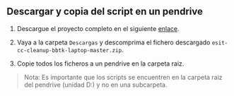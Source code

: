## Descargar y copia del script en un pendrive

   1. Descargue el proyecto completo en el siguiente [enlace](https://github.com/Universidad-de-La-Laguna/esit-cc-cleanup-bbtk-laptop/archive/master.zip).

   2. Vaya a la carpeta `Descargas` y descomprima el fichero descargado `esit-cc-cleanup-bbtk-laptop-master.zip`.

   3. Copie todos los ficheros a un pendrive en la carpeta raiz.
   
> Nota: Es importante que los scripts se encuentren en la carpeta raiz del pendrive (unidad D:) y no en una subcarpeta.
